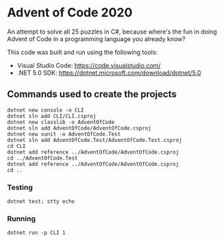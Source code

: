 # Advent of Code 2020

An attempt to solve all 25 puzzles in C#, because where's the fun in doing Advent of Code in a programming language you already know?

This code was built and run using the following tools:

* Visual Studio Code: https://code.visualstudio.com/
* .NET 5.0 SDK: https://dotnet.microsoft.com/download/dotnet/5.0

## Commands used to create the projects

```
dotnet new console -o CLI
dotnet sln add CLI/CLI.csproj
dotnet new classlib -o AdventOfCode
dotnet sln add AdventOfCode/AdventOfCode.csproj
dotnet new xunit -o AdventOfCode.Test
dotnet sln add AdventOfCode.Test/AdventOfCode.Test.csproj
cd CLI
dotnet add reference ../AdventOfCode/AdventOfCode.csproj
cd ../AdventOfCode.Test
dotnet add reference ../AdventOfCode/AdventOfCode.csproj
cd ..
```

### Testing

```
dotnet test; stty echo
```

### Running

```
dotnet run -p CLI 1
```
